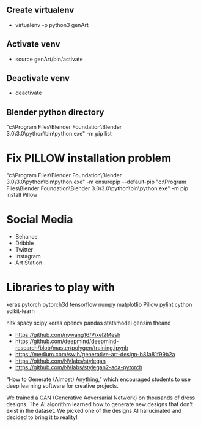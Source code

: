 ## Create virtualenv 
- virtualenv -p python3 genArt
## Activate venv
- source genArt/bin/activate
## Deactivate venv
- deactivate

## Blender python directory
"c:\Program Files\Blender Foundation\Blender 3.0\3.0\python\bin\python.exe" -m pip list

# Fix PILLOW installation problem
"c:\Program Files\Blender Foundation\Blender 3.0\3.0\python\bin\python.exe" -m ensurepip --default-pip
"c:\Program Files\Blender Foundation\Blender 3.0\3.0\python\bin\python.exe" -m pip install Pillow


# Social Media
- Behance
- Dribble
- Twitter
- Instagram
- Art Station
  
# Libraries to play with
keras
pytorch
pytorch3d
tensorflow
numpy
matplotlib
Pillow
pylint
cython
scikit-learn

nltk
spacy
scipy
keras
opencv
pandas
statsmodel
gensim
theano

- https://github.com/nywang16/Pixel2Mesh
- https://github.com/deepmind/deepmind-research/blob/master/polygen/training.ipynb
- https://medium.com/swlh/generative-art-design-b81a81f99b2a
- https://github.com/NVlabs/stylegan
- https://github.com/NVlabs/stylegan2-ada-pytorch

“How to Generate (Almost) Anything,” which encouraged students to use deep learning software for creative projects.


We trained a GAN (Generative Adversarial Network) on thousands of dress designs. The AI algorithm learned how to generate new designs that don't exist in the dataset. We picked one of the designs AI hallucinated and decided to bring it to reality! 

